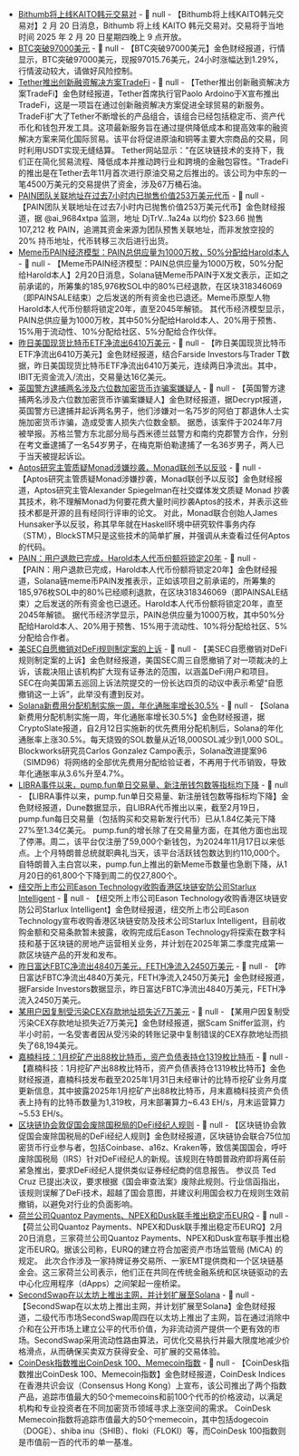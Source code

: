 - [Bithumb将上线KAITO韩元交易对]() - 📰 null - 【Bithumb将上线KAITO韩元交易对】2 月 20 日消息，Bithumb 将上线 KAITO 韩元交易对。交易将于当地时间 2025 年 2 月 20 日星期四晚上 9 点开放。
- [BTC突破97000美元]() - 📰 null - 【BTC突破97000美元】金色财经报道，行情显示，BTC突破97000美元，现报97015.76美元，24小时涨幅达到1.29%，行情波动较大，请做好风险控制。
- [Tether推出创新融资解决方案TradeFi](https://cryptoslate.com/tether-unveils-tradefi-to-transform-global-trade-with-blockchain-solutions/) - 📰 null - 【Tether推出创新融资解决方案TradeFi】金色财经报道，Tether首席执行官Paolo Ardoino于X宣布推出TradeFi，这是一项旨在通过创新融资解决方案促进全球贸易的新服务。 
TradeFi扩大了Tether不断增长的产品组合，该组合已经包括稳定币、资产代币化和钱包开发工具。这项最新服务旨在通过提供降低成本和提高效率的融资解决方案来简化国际贸易。该平台将促进原油和铜等主要大宗商品的交易，同时利用USDT实现无缝结算。 
Tether网站显示："在区块链技术的支持下，我们正在简化贸易流程、降低成本并推动跨行业和跨境的金融包容性。"TradeFi的推出是在Tether去年11月首次进行原油交易之后推出的。该公司为中东的一笔4500万美元的交易提供了资金，涉及67万桶石油。
- [PAIN团队关联地址在过去7小时内已抛售价值253万美元代币](https://x.com/ai_9684xtpa/status/1892405022740423024) - 📰 null - 【PAIN团队关联地址在过去7小时内已抛售价值253万美元代币】金色财经报道，据 @ai_9684xtpa 监测，地址 DjTrV...1a24a 以均价 $23.66 抛售 107,212 枚 PAIN，追溯其资金来源为团队预售关联地址，而非发放空投的 20% 持币地址，代币转移三次后进行出货。
- [Meme币PAIN经济模型：PAIN总供应量为1000万枚，50%分配给Harold本人](https://x.com/pain/status/1892309441317576892) - 📰 null - 【Meme币PAIN经济模型：PAIN总供应量为1000万枚，50%分配给Harold本人】2月20日消息，Solana链Meme币PAIN于X发文表示，正如之前承诺的，所筹集的185,976枚SOL中的80%已经退款，在区块318346069（即PAINSALE结束）之后发送的所有资金也已退还。Meme币原型人物Harold本人代币份额将锁定20年，直至2045年解锁。 
其代币经济模型显示，PAIN总供应量为1000万枚，其中50%分配给Harold本人、20%用于预售、15%用于流动性、10%分配给社区、5%分配给合作伙伴。
- [昨日美国现货比特币ETF净流出6410万美元](https://farside.co.uk/btc/) - 📰 null - 【昨日美国现货比特币ETF净流出6410万美元】金色财经报道，结合Farside Investors与Trader T数据，昨日美国现货比特币ETF净流出6410万美元，连续两日净流出。其中，IBIT无资金流入/流出，交易量达16亿美元。
- [英国警方逮捕两名涉及六位数加密货币诈骗案嫌疑人](https://decrypt.co/306690/uk-police-charge-two-in-connection-with-six-figure-crypto-scam) - 📰 null - 【英国警方逮捕两名涉及六位数加密货币诈骗案嫌疑人】金色财经报道，据Decrypt报道，英国警方已逮捕并起诉两名男子，他们涉嫌对一名75岁的阿伯丁郡退休人士实施加密货币诈骗，造成受害人损失六位数金额。 
据悉，该案件于2024年7月被举报。苏格兰警方东北部分局与西米德兰兹警方和南约克郡警方合作，分别在考文垂逮捕了一名54岁男子，在梅克斯伯勒逮捕了一名36岁男子，两人已于当天被提起诉讼。
- [Aptos研究主管质疑Monad涉嫌抄袭，Monad联创予以反驳](https://x.com/_jhunsaker/status/1892326107594313774) - 📰 null - 【Aptos研究主管质疑Monad涉嫌抄袭，Monad联创予以反驳】金色财经报道，Aptos研究主管Alexander Spiegelman在社交媒体发文质疑 Monad 抄袭其技术，称不理解Monad为何要花费大量时间抄袭Aptos的技术，并表示这些技术都是开源的且有经同行评审的论文。 
对此，Monad联合创始人James Hunsaker予以反驳，称其早年就在Haskell环境中研究软件事务内存（STM），BlockSTM只是这些技术的简单扩展，并强调从未查看过任何Aptos的代码。
- [PAIN：用户退款已完成，Harold本人代币份额将锁定20年](https://x.com/pain/status/1892309441317576892) - 📰 null - 【PAIN：用户退款已完成，Harold本人代币份额将锁定20年】金色财经报道，Solana链meme币PAIN发推表示，正如该项目之前承诺的，所筹集的185,976枚SOL中的80%已经顺利退款，在区块318346069（即PAINSALE结束）之后发送的所有资金也已退还。Harold本人代币份额将锁定20年，直至2045年解锁。 
据代币经济学显示，PAIN总供应量为1000万枚，其中50%分配给Harold本人、20%用于预售、15%用于流动性、10%将分配给社区、5%分配给合作者。
- [美SEC自愿撤销对DeFi规则制定案的上诉](https://decrypt.co/306849/sec-reverses-course-dismisses-rulemaking-appeal) - 📰 null - 【美SEC自愿撤销对DeFi规则制定案的上诉】金色财经报道，美国SEC周三自愿撤销了对一项裁决的上诉，该裁决阻止该机构扩大现有证券法的范围，以涵盖DeFi用户和项目。 
SEC在向美国第五巡回上诉法院提交的一份长达四页的动议中表示希望“自愿撤销这一上诉”，此举没有遭到反对。
- [Solana新费用分配机制实施一周，年化通胀率增长30.5%](https://cryptoslate.com/sol-inflation-leaps-30-one-week-after-changes-in-fee-distribution-model/) - 📰 null - 【Solana新费用分配机制实施一周，年化通胀率增长30.5%】金色财经报道，据CryptoSlate报道，自2月12日实施新的优先费用分配机制后，Solana的年化通胀率上涨30.5%。每天烧毁的SOL数量从近18,000SOL减少到1,000 SOL。 
Blockworks研究员Carlos Gonzalez Campo表示，Solana改进提案96（SIMD96）将网络的全部优先费用分配给验证者，不再用于代币销毁，导致年化通胀率从3.6%升至4.7%。
- [LIBRA事件以来，pump.fun单日交易量、新注册钱包数等指标均下降](https://decrypt.co/306807/pump-fun-activity-cools-milei-solana-meme-coin) - 📰 null - 【LIBRA事件以来，pump.fun单日交易量、新注册钱包数等指标均下降】金色财经报道，Dune数据显示，自LIBRA代币推出以来，截至2月19日，pump.fun每日交易量（包括购买和交易新发行代币）已从1.84亿美元下降27%至1.34亿美元。 
pump.fun的增长除了在交易量方面，在其他方面也出现了停滞。周二，该平台仅注册了59,000个新钱包，为2024年11月17日以来低点。上个月特朗普总统就职典礼当天，该平台活跃钱包数达到约110,000个。 
自特朗普入主白宫以来，pump.fun上推出的新Meme币数量也急剧下降，从1月20日的61,800个下降到周二的仅27,800个。
- [纽交所上市公司Eason Technology收购香港区块链安防公司Starlux Intelligent](https://www.prnewswire.com/news-releases/eason-technology-limited-announces-acquisition-of-blockchain-technology-company-302380568.html) - 📰 null - 【纽交所上市公司Eason Technology收购香港区块链安防公司Starlux Intelligent】金色财经报道，纽交所上市公司Eason Technology宣布收购香港区块链安防及技术公司Starlux Intelligent，目前收购金额和交易条款暂未披露，收购完成后Eason Technology将探索在数字科技和基于区块链的房地产运营相关业务，并计划在2025年第二季度完成第一款区块链产品的开发和发布。
- [昨日富达FBTC净流出4840万美元，FETH净流入2450万美元]() - 📰 null - 【昨日富达FBTC净流出4840万美元，FETH净流入2450万美元】金色财经报道，据Farside Investors数据显示，昨日富达FBTC净流出4840万美元，FETH净流入2450万美元。
- [某用户因复制受污染CEX存款地址损失近7万美元](https://x.com/realScamSniffer/status/1892386199391920237) - 📰 null - 【某用户因复制受污染CEX存款地址损失近7万美元】金色财经报道，据Scam Sniffer监测，约半小时前，一名受害者因从受污染的转账记录中复制错误的CEX存款地址而损失了68,194美元。
- [嘉楠科技：1月挖矿产出88枚比特币，资产负债表持仓1319枚比特币](https://www.prnewswire.com/news-releases/canaan-inc-announces-january-2025-bitcoin-production-and-mining-operation-updates-302380069.html) - 📰 null - 【嘉楠科技：1月挖矿产出88枚比特币，资产负债表持仓1319枚比特币】金色财经报道，嘉楠科技发布截至2025年1月31日未经审计的比特币挖矿业务月度更新信息，其中披露2025年1月挖矿产出88枚比特币，月末嘉楠科技资产负债表上持有的比特币数量为1,319枚，月末部署算力~6.43 EH/s，月末运营算力~5.53 EH/s。
- [区块链协会敦促国会废除国税局的DeFi经纪人规则](https://www.coindesk.com/policy/2025/02/19/crypto-industry-asks-congress-to-scrap-irs-s-defi-broker-rule) - 📰 null - 【区块链协会敦促国会废除国税局的DeFi经纪人规则】金色财经报道，区块链协会联合75位加密货币行业参与者，包括Coinbase、a16z、Kraken等，致信美国国会，呼吁废除国税局（IRS）针对DeFi经纪人的新规。该规则在特朗普政府即将离任前紧急推出，要求DeFi经纪人提供类似证券经纪商的信息报告。 
参议员 Ted Cruz 已提出决议，要求根据《国会审查法案》废除此规则。行业信函指出，该规则误解了DeFi技术，超越了国会意图，并建议利用国会权力在规则生效前撤销，以避免对行业的负面影响。
- [荷兰公司Quantoz Payments、NPEX和Dusk联手推出稳定币EURQ](https://cryptonews.com/news/dutch-firms-quantoz-payments-npex-and-dusk-team-up-to-launch-digital-euro/) - 📰 null - 【荷兰公司Quantoz Payments、NPEX和Dusk联手推出稳定币EURQ】2月20日消息，三家荷兰公司Quantoz Payments、NPEX和Dusk宣布联手推出稳定币EURQ。据该公司称，EURQ的建立符合加密资产市场监管局 (MiCA) 的规定。 
此次合作涉及一家持牌证券交易所、一家EMT提供商和一个区块链基金会。这三家荷兰公司表示，他们正在共同在传统金融系统和区块链驱动的去中心化应用程序（dApps）之间架起一座桥梁。
- [SecondSwap在以太坊上推出主网，并计划扩展至Solana](https://www.coindesk.com/markets/2025/02/20/dex-secondswap-launches-mainnet-on-ethereum-with-plans-for-solana-expansion) - 📰 null - 【SecondSwap在以太坊上推出主网，并计划扩展至Solana】金色财经报道，二级代币市场SecondSwap周四在以太坊上推出了主网，旨在通过消除中介和在公开市场上建立公平的代币价值，为非流动资产提供一个更有效的市场。SecondSwap采用流动性路由算法，可优化交易执行并最大限度地减少价格滑点，从而确保买卖双方获得安全、可扩展的交易体验。
- [CoinDesk指数推出CoinDesk 100、Memecoin指数]() - 📰 null - 【CoinDesk指数推出CoinDesk 100、Memecoin指数】金色财经报道，CoinDesk Indices在香港共识会议（Consensus Hong Kong）上宣布，该公司推出了两个指数产品，追踪市值最大的50个memecoins和前100个代币的价格波动，以满足机构和专业投资者在不同加密货币领域寻求上涨空间的需求。 
CoinDesk Memecoin指数将追踪市值最大的50个memecoin，其中包括dogecoin（DOGE）、shiba inu（SHIB）、floki（FLOKI）等，而CoinDesk 100指数则是市值前一百的代币的单一基准。
